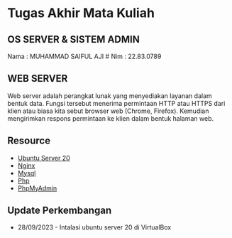# Tugas Akhir Mata Kuliah
## OS SERVER & SISTEM ADMIN
Nama : MUHAMMAD SAIFUL AJI #
Nim  : 22.83.0789



## WEB SERVER
Web server adalah perangkat lunak yang menyediakan layanan dalam bentuk data. Fungsi tersebut menerima permintaan HTTP atau HTTPS dari klien atau biasa kita sebut browser web  (Chrome, Firefox). Kemudian mengirimkan respons permintaan ke klien dalam bentuk halaman web.

## Resource

- [Ubuntu Server 20](https://releases.ubuntu.com/focal/)
- [Nginx](https://www.nginx.com/)
- [Mysql](https://www.mysql.com/)
- [Php](https://www.php.net/)
- [PhpMyAdmin](https://www.phpmyadmin.net/)


## Update Perkembangan

- 28/09/2023 - Intalasi ubuntu server 20 di VirtualBox


